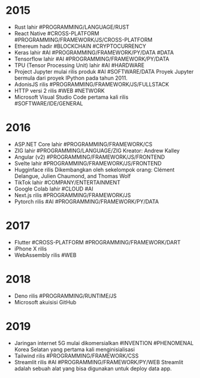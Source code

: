 # 2015
- Rust lahir #PROGRAMMING/LANGUAGE/RUST
- React Native #CROSS-PLATFORM #PROGRAMMING/FRAMEWORK/JS/CROSS-PLATFORM
- Ethereum hadir #BLOCKCHAIN #CRYPTOCURRENCY
- Keras lahir #AI #PROGRAMMING/FRAMEWORK/PY/DATA  #DATA
- Tensorflow lahir #AI #PROGRAMMING/FRAMEWORK/PY/DATA
- TPU (Tensor Processing Unit) lahir #AI #HARDWARE
- Project Jupyter mulai rilis produk #AI #SOFTWARE/DATA
	Proyek Jupyter bermula dari proyek IPython pada tahun 2011.
- AdonisJS rilis #PROGRAMMING/FRAMEWORK/JS/FULLSTACK
- HTTP versi 2 rilis #WEB #NETWORK
- Microsoft Visual Studio Code pertama kali rilis #SOFTWARE/IDE/GENERAL
# 2016
- ASP.NET Core lahir #PROGRAMMING/FRAMEWORK/CS
- ZIG lahir #PROGRAMMING/LANGUAGE/ZIG
	Kreator: Andrew Kalley
- Angular (v2) #PROGRAMMING/FRAMEWORK/JS/FRONTEND 
- Svelte lahir #PROGRAMMING/FRAMEWORK/JS/FRONTEND 
- Hugginface rilis
	Dikembangkan oleh sekelompok orang: Clément Delangue, Julien Chaumond, and Thomas Wolf
- TikTok lahir #COMPANY/ENTERTAINMENT 
- Google Colab lahir #CLOUD #AI
- Next.js rilis #PROGRAMMING/FRAMEWORK/JS
- Pytorch rilis #AI #PROGRAMMING/FRAMEWORK/PY/DATA
# 2017
- Flutter #CROSS-PLATFORM #PROGRAMMING/FRAMEWORK/DART
- iPhone X rilis
- WebAssembly rilis #WEB
# 2018
- Deno rilis #PROGRAMMING/RUNTIME/JS 
- Microsoft akuisisi GitHub
# 2019

- Jaringan internet 5G mulai dikomersialkan #INVENTION #PHENOMENAL
	Korea Selatan yang pertama kali menginisialisasi
- Tailwind rilis #PROGRAMMING/FRAMEWORK/CSS
- Streamlit rilis #AI #PROGRAMMING/FRAMEWORK/PY/WEB 
	Streamlit adalah sebuah alat yang bisa digunakan untuk deploy data app.